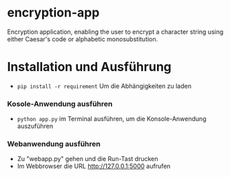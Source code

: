 # encryption-app
Encryption application, enabling the user to encrypt a character string using either Caesar's code or alphabetic monosubstitution.

# Installation und Ausführung

- ```pip install -r requirement``` Um die Abhängigkeiten zu laden

### Kosole-Anwendung ausführen

- ````python app.py```` im Terminal ausführen, um die Konsole-Anwendung auszuführen

### Webanwendung ausführen

- Zu "webapp.py" gehen und die Run-Tast drucken
- Im Webbrowser die URL http://127.0.0.1:5000 aufrufen
